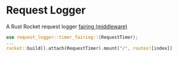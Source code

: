 # Request Logger

A Rust Rocket request logger [fairing (middleware)](https://rocket.rs/v0.5-rc/guide/fairings/)

```rust
use request_logger::timer_fairing::{RequestTimer};
...
rocket::build().attach(RequestTimer).mount("/", routes![index])
```



